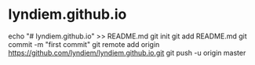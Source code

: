 # lyndiem.github.io
echo "# lyndiem.github.io" >> README.md
git init
git add README.md
git commit -m "first commit"
git remote add origin https://github.com/lyndiem/lyndiem.github.io.git
git push -u origin master
